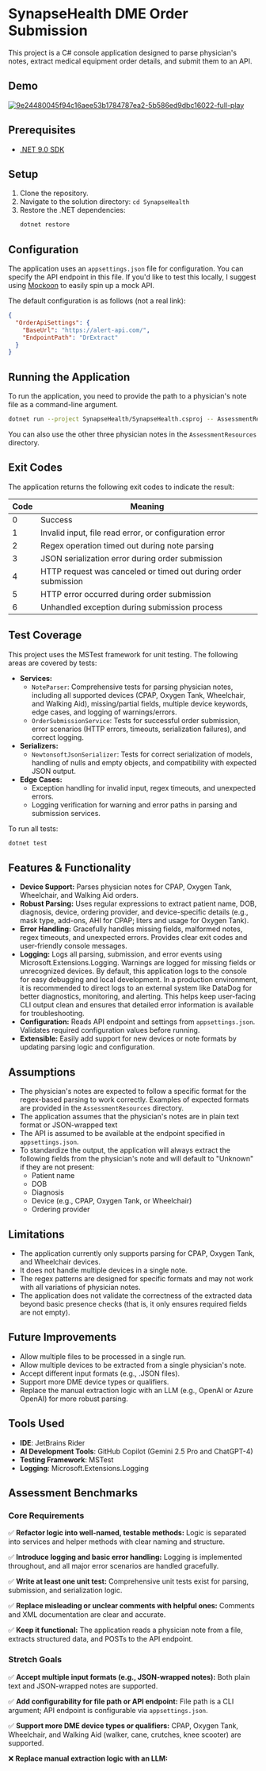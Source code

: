 # SynapseHealth DME Order Submission

This project is a C# console application designed to parse physician's notes, extract medical equipment order details, 
and submit them to an API.

## Demo

[![9e24480045f94c16aee53b1784787ea2-5b586ed9dbc16022-full-play](https://github.com/user-attachments/assets/ecd1ace5-4991-4791-97fa-d5e9e0975de3)](https://www.loom.com/share/9e24480045f94c16aee53b1784787ea2?sid=84d77999-6589-4bde-814f-18f611e37c93)

## Prerequisites

- [.NET 9.0 SDK](https://dotnet.microsoft.com/download/dotnet/9.0)

## Setup

1.  Clone the repository.
2.  Navigate to the solution directory: `cd SynapseHealth`
3.  Restore the .NET dependencies:
    ```bash
    dotnet restore
    ```
## Configuration
The application uses an `appsettings.json` file for configuration. You can specify the API endpoint in this file.
If you'd like to test this locally, I suggest using [Mockoon](https://mockoon.com/) to easily spin up a mock API.

The default configuration is as follows (not a real link):

```json
{
  "OrderApiSettings": {
    "BaseUrl": "https://alert-api.com/",
    "EndpointPath": "DrExtract"
  }
}
```

## Running the Application

To run the application, you need to provide the path to a physician's note file as a command-line argument.

```bash
dotnet run --project SynapseHealth/SynapseHealth.csproj -- AssessmentResources/physician_note1.txt
```

You can also use the other three physician notes in the `AssessmentResources` directory.

## Exit Codes

The application returns the following exit codes to indicate the result:

| Code | Meaning                                                        |
|------|----------------------------------------------------------------|
| 0    | Success                                                        |
| 1    | Invalid input, file read error, or configuration error         |
| 2    | Regex operation timed out during note parsing                  |
| 3    | JSON serialization error during order submission               |
| 4    | HTTP request was canceled or timed out during order submission |
| 5    | HTTP error occurred during order submission                    |
| 6    | Unhandled exception during submission process                  |

## Test Coverage

This project uses the MSTest framework for unit testing. The following areas are covered by tests:

- **Services:**
  - `NoteParser`: Comprehensive tests for parsing physician notes, including all supported devices (CPAP, Oxygen Tank, 
  Wheelchair, and Walking Aid), missing/partial fields, multiple device keywords, edge cases, and logging of 
  warnings/errors.
  - `OrderSubmissionService`: Tests for successful order submission, error scenarios (HTTP errors, timeouts, serialization 
  failures), and correct logging.
- **Serializers:**
  - `NewtonsoftJsonSerializer`: Tests for correct serialization of models, handling of nulls and empty objects, and 
  compatibility with expected JSON output.
- **Edge Cases:**
  - Exception handling for invalid input, regex timeouts, and unexpected errors.
  - Logging verification for warning and error paths in parsing and submission services.

To run all tests:

```bash
dotnet test
```

## Features & Functionality

- **Device Support:** Parses physician notes for CPAP, Oxygen Tank, Wheelchair, and Walking Aid orders.
- **Robust Parsing:** Uses regular expressions to extract patient name, DOB, diagnosis, device, ordering provider, and 
device-specific details (e.g., mask type, add-ons, AHI for CPAP; liters and usage for Oxygen Tank).
- **Error Handling:** Gracefully handles missing fields, malformed notes, regex timeouts, and unexpected errors. Provides 
clear exit codes and user-friendly console messages.
- **Logging:** Logs all parsing, submission, and error events using Microsoft.Extensions.Logging. Warnings are logged for 
missing fields or unrecognized devices. By default, this application logs to the console for easy debugging and local 
development. In a production environment, it is recommended to direct logs to an external system like DataDog for better 
diagnostics, monitoring, and alerting. This helps keep user-facing CLI output clean and ensures that detailed error 
information is available for troubleshooting.
- **Configuration:** Reads API endpoint and settings from `appsettings.json`. Validates required configuration values 
before running.
- **Extensible:** Easily add support for new devices or note formats by updating parsing logic and configuration.

## Assumptions
- The physician's notes are expected to follow a specific format for the regex-based parsing to work correctly. Examples
of expected formats are provided in the `AssessmentResources` directory.
- The application assumes that the physician's notes are in plain text format or JSON-wrapped text
- The API is assumed to be available at the endpoint specified in `appsettings.json`.
- To standardize the output, the application will always extract the following fields from the physician's note and will 
default to "Unknown" if they are not present:
  - Patient name
  - DOB
  - Diagnosis
  - Device (e.g., CPAP, Oxygen Tank, or Wheelchair)
  - Ordering provider

## Limitations
- The application currently only supports parsing for CPAP, Oxygen Tank, and Wheelchair devices.
- It does not handle multiple devices in a single note.
- The regex patterns are designed for specific formats and may not work with all variations of physician notes.
- The application does not validate the correctness of the extracted data beyond basic presence checks (that is, it only 
ensures required fields are not empty).

## Future Improvements
- Allow multiple files to be processed in a single run.
- Allow multiple devices to be extracted from a single physician's note.
- Accept different input formats (e.g., .JSON files).
- Support more DME device types or qualifiers.
- Replace the manual extraction logic with an LLM (e.g., OpenAI or Azure OpenAI) for more robust parsing.

## Tools Used

- **IDE**: JetBrains Rider
- **AI Development Tools**: GitHub Copilot (Gemini 2.5 Pro and ChatGPT-4)
- **Testing Framework**: MSTest
- **Logging**: Microsoft.Extensions.Logging

## Assessment Benchmarks

### Core Requirements
✅ **Refactor logic into well-named, testable methods:** Logic is separated into services and helper methods with clear 
naming and structure.

✅ **Introduce logging and basic error handling:** Logging is implemented throughout, and all major error scenarios are 
handled gracefully.

✅ **Write at least one unit test:** Comprehensive unit tests exist for parsing, submission, and serialization logic.

✅ **Replace misleading or unclear comments with helpful ones:** Comments and XML documentation are clear and accurate.

✅ **Keep it functional:** The application reads a physician note from a file, extracts structured data, and POSTs to 
the API endpoint.

### Stretch Goals
✅ **Accept multiple input formats (e.g., JSON-wrapped notes):** Both plain text and JSON-wrapped notes are supported.

✅ **Add configurability for file path or API endpoint:** File path is a CLI argument; API endpoint is configurable via
`appsettings.json`.

✅ **Support more DME device types or qualifiers:** CPAP, Oxygen Tank, Wheelchair, and Walking Aid (walker, cane, 
crutches, knee scooter) are supported.

❌ **Replace manual extraction logic with an LLM:**
